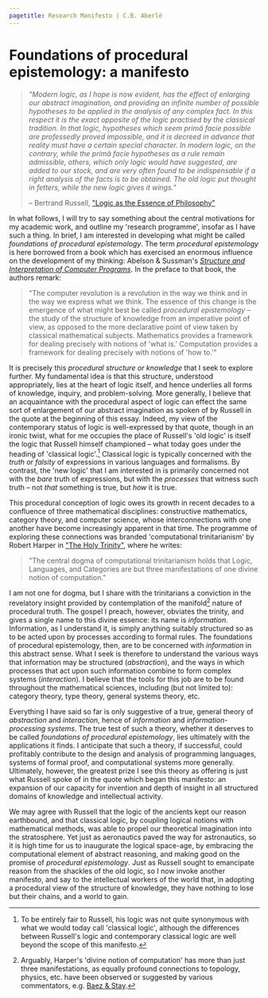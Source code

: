 ```yaml
---
pagetitle: Research Manifesto | C.B. Aberlé
---
```


# Foundations of procedural epistemology: a manifesto

> *"Modern logic, as I hope is now evident, has the effect of enlarging our abstract imagination, and providing an infinite number of possible hypotheses to be applied in the analysis of any complex fact. In this respect it is the exact opposite of the logic practised by the classical tradition. In that logic, hypotheses which seem primâ facie possible are professedly proved impossible, and it is decreed in advance that reality must have a certain special character. In modern logic, on the contrary, while the primâ facie hypotheses as a rule remain admissible, others, which only logic would have suggested, are added to our stock, and are very often found to be indispensable if a right analysis of the facts is to be obtained. The old logic put thought in fetters, while the new logic gives it wings."*
>
> – Bertrand Russell, ["Logic as the Essence of Philosophy"](https://ncatlab.org/nlab/show/Logic+as+the+Essence+of+Philosophy)

In what follows, I will try to say something about the central motivations for my academic work, and outline my 'research programme', insofar as I have such a thing. In brief, I am interested in developing what might be called *foundations of procedural epistemology*. The term *procedural epistemology* is here borrowed from a book which has exercised an enormous influence on the development of my thinking: Abelson & Sussman's [*Structure and Interpretation of Computer Programs*](https://mitpress.mit.edu/sites/default/files/sicp/index.html). In the preface to that book, the authors remark:

> "The computer revolution is a revolution in the way we think and in the way we express what we think. The essence of this change is the emergence of what might best be called *procedural epistemology* – the study of the structure of knowledge from an imperative point of view, as opposed to the more declarative point of view taken by classical mathematical subjects. Mathematics provides a framework for dealing precisely with notions of 'what is.' Computation provides a framework for dealing precisely with notions of 'how to.'"

It is precisely this *procedural structure or knowledge* that I seek to explore further. My fundamental idea is that this structure, understood appropriately, lies at the heart of logic itself, and hence underlies all forms of knowledge, inquiry, and problem-solving. More generally, I believe that an acquaintance with the procedural aspect of logic can effect the same sort of enlargement of our abstract imagination as spoken of by Russell in the quote at the beginning of this essay. Indeed, my view of the contemporary status of logic is well-expressed by that quote, though in an ironic twist, what for me occupies the place of Russell's 'old logic' is itself the logic that Russell himself championed – what today goes under the heading of 'classical logic'.[^1]  Classical logic is typically concerned with the *truth* or *falsity* of expressions in various languages and formalisms. By contrast, the 'new logic' that I am interested in is primarily concerned not with the *bare* truth of expressions, but with the *processes* that witness such truth – not *that* something is true, but *how* it is true.

This procedural conception of logic owes its growth in recent decades to a confluence of three mathematical disciplines: constructive mathematics, category theory, and computer science, whose interconnections with one another have become increasingly apparent in that time. The programme of exploring these connections was branded 'computational trinitarianism' by Robert Harper in ["The Holy Trinity"](https://existentialtype.wordpress.com/2011/03/27/the-holy-trinity/), where he writes:

> "The central dogma of computational trinitarianism holds that Logic, Languages, and Categories are but three manifestations of one divine notion of computation."

I am not one for dogma, but I share with the trinitarians a conviction in the revelatory insight provided by contemplation of the manifold[^2] nature of procedural truth. The gospel I preach, however, obviates the trinity, and gives a single name to this divine essence: its name is *information*. Information, as I understand it, is simply anything suitably structured so as to be acted upon by processes according to formal rules. The foundations of procedural epistemology, then, are to be concerned with *information* in this abstract sense. What I seek is therefore to understand the various ways that information may be structured (*abstraction*), and the ways in which processes that act upon such information combine to form complex systems (*interaction*). I believe that the tools for this job are to be found throughout the mathematical sciences, including (but not limited to): category theory, type theory, general systems theory, etc.

Everything I have said so far is only suggestive of a true, general theory of *abstraction* and *interaction*, hence of *information* and *information-processing systems*. The true test of such a theory, whether it deserves to be called *foundations of procedural epistemology*, lies ultimately with the applications it finds. I anticipate that such a theory, if successful, could profitably contribute to the design and analysis of programming languages, systems of formal proof, and computational systems more generally. Ultimately, however, the greatest prize I see this theory as offering is just what Russell spoke of in the quote which began this manifesto: an expansion of our capacity for invention and depth of insight in all structured domains of knowledge and intellectual activity.

We may agree with Russell that the logic of the ancients kept our reason earthbound, and that classical logic, by coupling logical notions with mathematical methods, was able to propel our theoretical imagination into the stratosphere. Yet just as aeronautics paved the way for astronautics, so it is high time for us to inaugurate the logical space-age, by embracing the computational element of abstract reasoning, and making good on the promise of *procedural epistemology*. Just as Russell sought to emancipate reason from the shackles of the old logic, so I now invoke another manifesto, and say to the intellectual workers of the world that, in adopting a procedural view of the structure of knowledge, they have nothing to lose but their chains, and a world to gain.

[^1]: To be entirely fair to Russell, his logic was not quite synonymous with what we would today call 'classical logic', although the differences between Russell's logic and contemporary classical logic are well beyond the scope of this manifesto.
[^2]: Arguably, Harper's 'divine notion of computation' has more than just three manifestations, as equally profound connections to topology, physics, etc. have been observed or suggested by various commentators, e.g. [Baez & Stay](https://arxiv.org/abs/0903.0340).
